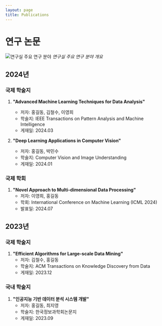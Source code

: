 ```yaml
---
layout: page
title: Publications
---
```


# 연구 논문

![연구실 주요 연구 분야](/assets/img/research/research-overview.png)
*연구실 주요 연구 분야 개요*

## 2024년

### 국제 학술지
1. **"Advanced Machine Learning Techniques for Data Analysis"**
   - 저자: 홍길동, 김철수, 이영희
   - 학술지: IEEE Transactions on Pattern Analysis and Machine Intelligence
   - 게재일: 2024.03

2. **"Deep Learning Applications in Computer Vision"**
   - 저자: 홍길동, 박민수
   - 학술지: Computer Vision and Image Understanding
   - 게재일: 2024.01

### 국제 학회
1. **"Novel Approach to Multi-dimensional Data Processing"**
   - 저자: 이영희, 홍길동
   - 학회: International Conference on Machine Learning (ICML 2024)
   - 발표일: 2024.07

## 2023년

### 국제 학술지
1. **"Efficient Algorithms for Large-scale Data Mining"**
   - 저자: 김철수, 홍길동
   - 학술지: ACM Transactions on Knowledge Discovery from Data
   - 게재일: 2023.12

### 국내 학술지
1. **"인공지능 기반 데이터 분석 시스템 개발"**
   - 저자: 홍길동, 최지영
   - 학술지: 한국정보과학회논문지
   - 게재일: 2023.09
